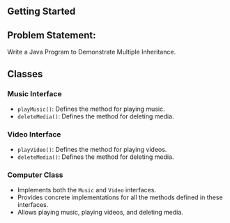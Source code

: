 ## Getting Started

## Problem Statement:
 Write a Java Program to Demonstrate Multiple Inheritance.

## Classes
### Music Interface

- `playMusic()`: Defines the method for playing music.
- `deleteMedia()`: Defines the method for deleting media.

### Video Interface

- `playVideo()`: Defines the method for playing videos.
- `deleteMedia()`: Defines the method for deleting media.

### Computer Class

- Implements both the `Music` and `Video` interfaces.
- Provides concrete implementations for all the methods defined in these interfaces.
- Allows playing music, playing videos, and deleting media.
